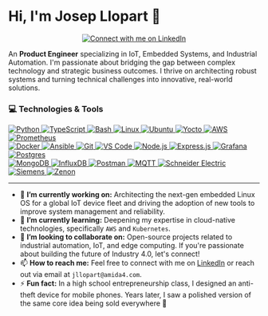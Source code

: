 # Hi, I'm Josep Llopart 👋

<p align="center">
  <a href="https://www.linkedin.com/in/josepllopart/" target="_blank">
    <img src="https://img.shields.io/badge/Connect%20with%20me%20on-LinkedIn-0077B5?style=for-the-badge&logo=linkedin&logoColor=white" alt="Connect with me on LinkedIn"/>
  </a>
</p>


An **Product Engineer** specializing in IoT, Embedded Systems, and Industrial Automation. I'm passionate about bridging the gap between complex technology and strategic business outcomes. I thrive on architecting robust systems and turning technical challenges into innovative, real-world solutions.

### 💻 Technologies & Tools

<p align="left">
  <a href="https://www.python.org" target="_blank" rel="noreferrer">
    <img src="https://img.shields.io/badge/Python-3776AB?style=for-the-badge&logo=python&logoColor=white" alt="Python"/>
  </a>
  <a href="https://www.typescriptlang.org/" target="_blank" rel="noreferrer">
    <img src="https://img.shields.io/badge/TypeScript-3178C6?style=for-the-badge&logo=typescript&logoColor=white" alt="TypeScript"/>
  </a>
  <a href="https://www.gnu.org/software/bash/" target="_blank" rel="noreferrer">
    <img src="https://img.shields.io/badge/Bash-4EAA25?style=for-the-badge&logo=gnubash&logoColor=white" alt="Bash"/>
  </a>
  <a href="https://www.linux.org/" target="_blank" rel="noreferrer">
    <img src="https://img.shields.io/badge/Linux-FCC624?style=for-the-badge&logo=linux&logoColor=black" alt="Linux"/>
  </a>
  <a href="https://ubuntu.com/" target="_blank" rel="noreferrer">
    <img src="https://img.shields.io/badge/Ubuntu-E95420?style=for-the-badge&logo=ubuntu&logoColor=white" alt="Ubuntu"/>
  </a>
  <a href="https://www.yoctoproject.org/" target="_blank" rel="noreferrer">
    <img src="https://img.shields.io/badge/Yocto-blue?style=for-the-badge&logo=yocto&logoColor=white" alt="Yocto"/>
  </a>
  <a href="https://aws.amazon.com" target="_blank" rel="noreferrer">
    <img src="https://img.shields.io/badge/AWS-232F3E?style=for-the-badge&logo=amazon-aws&logoColor=white" alt="AWS"/>
  </a>
  <a href="https://prometheus.io/" target="_blank" rel="noreferrer">
    <img src="https://img.shields.io/badge/Prometheus-E6522C?style=for-the-badge&logo=prometheus&logoColor=white" alt="Prometheus"/>
  </a>
  <br/>
  <a href="https://www.docker.com/" target="_blank" rel="noreferrer">
    <img src="https://img.shields.io/badge/Docker-2496ED?style=for-the-badge&logo=docker&logoColor=white" alt="Docker"/>
  </a>
  <a href="https://www.ansible.com/" target="_blank" rel="noreferrer">
    <img src="https://img.shields.io/badge/Ansible-EE0000?style=for-the-badge&logo=ansible&logoColor=white" alt="Ansible"/>
  </a>
  <a href="https://git-scm.com/" target="_blank" rel="noreferrer">
    <img src="https://img.shields.io/badge/git-%23F05033.svg?style=for-the-badge&logo=git&logoColor=white" alt="Git"/>
  </a>
  <a href="https://code.visualstudio.com/" target="_blank" rel="noreferrer">
    <img src="https://img.shields.io/badge/VS_Code-007ACC?style=for-the-badge&logo=visual-studio-code&logoColor=white" alt="VS Code"/>
  </a>
  <a href="https://nodejs.org" target="_blank" rel="noreferrer">
    <img src="https://img.shields.io/badge/Node.js-339933?style=for-the-badge&logo=nodedotjs&logoColor=white" alt="Node.js"/>
  </a>
  <a href="https://expressjs.com" target="_blank" rel="noreferrer">
    <img src="https://img.shields.io/badge/Express.js-000000?style=for-the-badge&logo=express&logoColor=white" alt="Express.js"/>
  </a>
  <a href="https://grafana.com" target="_blank" rel="noreferrer">
    <img src="https://img.shields.io/badge/Grafana-F46800?style=for-the-badge&logo=grafana&logoColor=white" alt="Grafana"/>
  </a>
  <a href="https://www.postgresql.org" target="_blank" rel="noreferrer">
    <img src="https://img.shields.io/badge/PostgreSQL-4169E1?style=for-the-badge&logo=postgresql&logoColor=white" alt="Postgres"/>
  </a>
  <br/>
  <a href="https://www.mongodb.com/" target="_blank" rel="noreferrer">
    <img src="https://img.shields.io/badge/MongoDB-47A248?style=for-the-badge&logo=mongodb&logoColor=white" alt="MongoDB"/>
  </a>
  <a href="https://www.influxdata.com/" target="_blank" rel="noreferrer">
    <img src="https://img.shields.io/badge/InfluxDB-22ADF6?style=for-the-badge&logo=influxdb&logoColor=white" alt="InfluxDB"/>
  </a>
  <a href="https://www.postman.com/" target="_blank" rel="noreferrer">
    <img src="https://img.shields.io/badge/postman-FF6C37.svg?style=for-the-badge&logo=postman&logoColor=white" alt="Postman"/>
  </a>
  <a href="https://mqtt.org/" target="_blank" rel="noreferrer">
    <img src="https://img.shields.io/badge/MQTT-660066?style=for-the-badge&logo=mqtt&logoColor=white" alt="MQTT"/>
  </a>
  <a href="https://www.se.com/" target="_blank" rel="noreferrer">
    <img src="https://img.shields.io/badge/Schneider-3DCD58?style=for-the-badge&logo=schneider-electric&logoColor=white" alt="Schneider Electric"/>
  </a>
  <a href="https://www.siemens.com" target="_blank" rel="noreferrer">
    <img src="https://img.shields.io/badge/Siemens-009999?style=for-the-badge&logo=siemens&logoColor=white" alt="Siemens"/>
  </a>
  <a href="https://www.copadata.com/" target="_blank" rel="noreferrer">
    <img src="https://img.shields.io/badge/Zenon-FF8200?style=for-the-badge&logo=copa-data&logoColor=white" alt="Zenon"/>
  </a>
</p>

---

- 🔭 **I’m currently working on:** Architecting the next-gen embedded Linux OS for a global IoT device fleet and driving the adoption of new tools to improve system management and reliability.
- 🌱 **I’m currently learning:** Deepening my expertise in cloud-native technologies, specifically `AWS` and `Kubernetes`.
- 🤝 **I’m looking to collaborate on:** Open-source projects related to industrial automation, IoT, and edge computing. If you're passionate about building the future of Industry 4.0, let's connect!
- 📫 **How to reach me:** Feel free to connect with me on [LinkedIn](https://www.linkedin.com/in/josepllopart/) or reach out via email at `jllopart@amida4.com`.
- ⚡ **Fun fact:** In a high school entrepreneurship class, I designed an anti-theft device for mobile phones. Years later, I saw a polished version of the same core idea being sold everywhere 🧐
